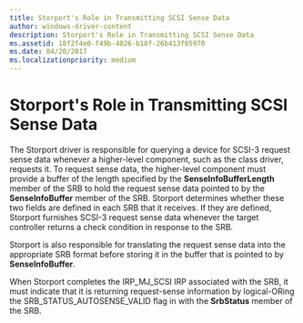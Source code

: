 ```yaml
---
title: Storport's Role in Transmitting SCSI Sense Data
author: windows-driver-content
description: Storport's Role in Transmitting SCSI Sense Data
ms.assetid: 18f2f4e0-f49b-4026-b18f-26b413f05970
ms.date: 04/20/2017
ms.localizationpriority: medium
---
```


# Storport's Role in Transmitting SCSI Sense Data


The Storport driver is responsible for querying a device for SCSI-3 request sense data whenever a higher-level component, such as the class driver, requests it. To request sense data, the higher-level component must provide a buffer of the length specified by the **SenseInfoBufferLength** member of the SRB to hold the request sense data pointed to by the **SenseInfoBuffer** member of the SRB. Storport determines whether these two fields are defined in each SRB that it receives. If they are defined, Storport furnishes SCSI-3 request sense data whenever the target controller returns a check condition in response to the SRB.

Storport is also responsible for translating the request sense data into the appropriate SRB format before storing it in the buffer that is pointed to by **SenseInfoBuffer**.

When Storport completes the IRP\_MJ\_SCSI IRP associated with the SRB, it must indicate that it is returning request-sense information by logical-ORing the SRB\_STATUS\_AUTOSENSE\_VALID flag in with the **SrbStatus** member of the SRB.

 

 




